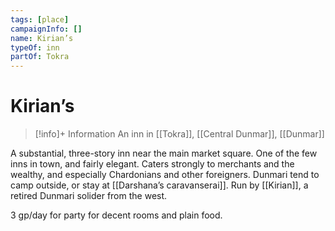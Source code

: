```yaml
---
tags: [place]
campaignInfo: []
name: Kirian’s
typeOf: inn
partOf: Tokra
---
```

# Kirian’s
>[!info]+ Information
> An  inn in [[Tokra]], [[Central Dunmar]], [[Dunmar]]


A substantial, three-story inn near the main market square. One of the few inns in town, and fairly elegant. Caters strongly to merchants and the wealthy, and especially Chardonians and other foreigners. Dunmari tend to camp outside, or stay at [[Darshana’s caravanserai]]. Run by [[Kirian]], a retired Dunmari solider from the west. 

3 gp/day for party for decent rooms and plain food.

